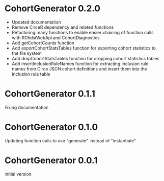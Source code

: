 CohortGenerator 0.2.0
=======================

- Updated documentation
- Remove CirceR dependency and related functions
- Refactoring many functions to enable easier chaining of function calls with ROhdsiWebApi and CohortDiagnostics
- Add getCohortCounts function
- Add exportCohortStatsTables function for exporting cohort statistics to the file system 
- Add dropCohortStatsTables function for dropping cohort statistics tables
- Add insertInclusionRuleNames function for extracting inclusion rule names from Circe JSON cohort definitions and insert them into the inclusion rule table

CohortGenerator 0.1.1
=======================

Fixing documentation

CohortGenerator 0.1.0
=======================

Updating function calls to use "generate" instead of "instantiate"

CohortGenerator 0.0.1
=======================

Initial version